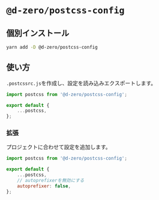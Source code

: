 # `@d-zero/postcss-config`

## 個別インストール

```sh
yarn add -D @d-zero/postcss-config
```

## 使い方

`.postcssrc.js`を作成し、設定を読み込みエクスポートします。

```js
import postcss from '@d-zero/postcss-config';

export default {
	...postcss,
};
```

### 拡張

プロジェクトに合わせて設定を追加します。

```js
import postcss from '@d-zero/postcss-config';

export default {
	...postcss,
	// autoprefixerを無効にする
	autoprefixer: false,
};
```
